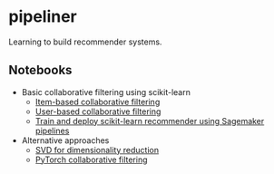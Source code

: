 # pipeliner

Learning to build recommender systems.

## Notebooks

- Basic collaborative filtering using scikit-learn
  - [Item-based collaborative filtering](./notebooks/item_based_collaborative_filtering.ipynb)
  - [User-based collaborative filtering](./notebooks/user_based_collaborative_filtering.ipynb)
  - [Train and deploy scikit-learn recommender using Sagemaker pipelines](./notebooks/sagemaker_pipelines.ipynb)
- Alternative approaches
  - [SVD for dimensionality reduction](./notebooks/svd_recommender.ipynb)
  - [PyTorch collaborative filtering](./notebooks/pytorch_collaborative_filtering.ipynb)